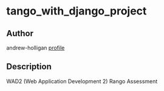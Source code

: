 # tango_with_django_project

## Author

andrew-holligan [profile](https://github.com/andrew-holligan)

## Description

WAD2 (Web Application Development 2) Rango Assessment
